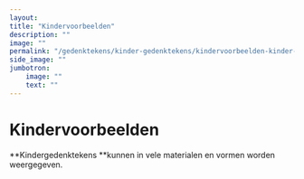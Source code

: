```yaml
---
layout: 
title: "Kindervoorbeelden"
description: ""
image: ""
permalink: "/gedenktekens/kinder-gedenktekens/kindervoorbeelden-kinder-gedenktekens/"
side_image: ""
jumbotron:
    image: ""
    text: ""
---
```


# Kindervoorbeelden

**Kindergedenktekens **kunnen in vele materialen en vormen worden weergegeven.